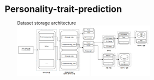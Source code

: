 # Personality-trait-prediction

<figure class = "third">
   Dataset storage architecture
<img src = "https://github.com/ISSR-CBNU/Personality-trait-prediction/blob/main/Dataset/datastore.png" width = "950" height="auto"/>

</figure>